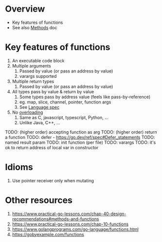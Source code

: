 # Overview
- Key features of functions
- See also [Methods](./methods.md) doc


# Key features of functions
1. An executable code block
1. Multiple arguments
    1. Passed by value (or pass an address by value)
    1. varargs supported
1. Multiple return types
    1. Passed by value (or pass an address by value)
1. All types pass by value & return by value
    1. Some types pass by address value (feels like pass-by-reference)
    1. eg. map, slice, channel, pointer, function args
    1. See [Language spec](https://go.dev/ref/spec#Method_values)
1. No [overloading](https://www.w3schools.com/java/java_methods_overloading.asp)
    1. Same as C, javascript, typescript, Python, ...
    1. Unlike Java, C++, ...


TODO: (higher order) accepting function as arg
TODO: (higher order) return a function
TODO: defer - https://go.dev/ref/spec#Defer_statements
TODO: named result param
TODO: init function (per file)
TODO: varargs
TODO: it's ok to return address of local var in constructor


# Idioms
1. Use pointer receiver only when mutating


# Other resources
1. https://www.practical-go-lessons.com/chap-40-design-recommendations#methods-and-functions
1. https://www.practical-go-lessons.com/chap-10-functions
1. https://www.golangprograms.com/go-language/functions.html
1. https://gobyexample.com/functions

